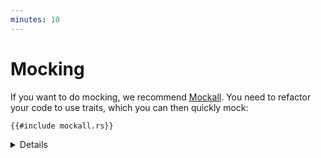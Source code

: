 ```yaml
---
minutes: 10
---
```


# Mocking

If you want to do mocking, we recommend [Mockall]. You need to refactor your
code to use traits, which you can then quickly mock:

```rust,ignore
{{#include mockall.rs}}
```

[Mockall]: https://docs.rs/mockall/

<details>

- Mockall is not part of the Rust Playground, so you need to run this example in
  a local environment. Use `cargo add mockall` to quickly add Mockall to an
  existing Cargo project.

- Mockall has a lot more functionality. In particular, you can set up
  expectations which depend on the arguments passed:

    ```rust,ignore
    let mut mock_cat = MockPet::new();
    mock_cat
        .expect_is_hungry()
        .with(mockall::predicate::gt(Duration::from_secs(3 * 3600)))
        .return_const(true);
    mock_cat
        .expect_is_hungry()
        .return_const(true);
    assert_eq!(mock_cat.is_hungry(Duration::from_secs(1 * 3600)), false);
    assert_eq!(mock_cat.is_hungry(Duration::from_secs(5 * 3600)), true);
    ```

- You can use `.times(n)` to limit the number of times a mock method can be
  called to `n` --- the mock will automatically panic when dropped if this isn't
  satisfied.

- Mockall is available for use in AOSP.

</details>
